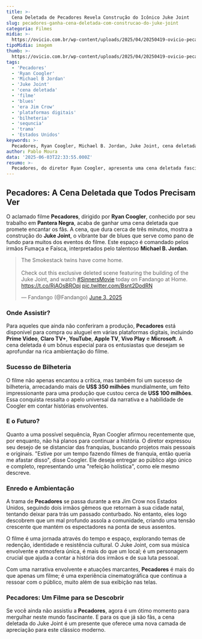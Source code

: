 ```yaml
---
title: >-
  Cena Deletada de Pecadores Revela Construção do Icônico Juke Joint
slug: pecadores-ganha-cena-deletada-com-construcao-do-juke-joint
categoria: Filmes
midia: >-
  https://ovicio.com.br/wp-content/uploads/2025/04/20250419-ovicio-pecadores-critica.webp
tipoMidia: imagem
thumb: >-
  https://ovicio.com.br/wp-content/uploads/2025/04/20250419-ovicio-pecadores-critica.webp
tags:
  - 'Pecadores'
  - 'Ryan Coogler'
  - 'Michael B Jordan'
  - 'Juke Joint'
  - 'cena deletada'
  - 'filme'
  - 'blues'
  - 'era Jim Crow'
  - 'plataformas digitais'
  - 'bilheteria'
  - 'sequncia'
  - 'trama'
  - 'Estados Unidos'
keywords: >-
  Pecadores, Ryan Coogler, Michael B. Jordan, Juke Joint, cena deletada, filme, blues, era Jim Crow, plataformas digitais, bilheteria, sequência, trama, Estados Unidos
author: Pablo Moura
data: '2025-06-03T22:33:55.000Z'
resumo: >-
  Pecadores, do diretor Ryan Coogler, apresenta uma cena deletada fascinante sobre a construção do famoso bar de blues, Juke Joint. O filme, estrelado por Michael B. Jordan, explora temas profundos em um cenário histórico marcante.
---
```


## Pecadores: A Cena Deletada que Todos Precisam Ver

O aclamado filme **Pecadores**, dirigido por **Ryan Coogler**, conhecido por seu trabalho em **Pantera Negra**, acaba de ganhar uma cena deletada que promete encantar os fãs. A cena, que dura cerca de três minutos, mostra a construção do **Juke Joint**, o vibrante bar de blues que serve como pano de fundo para muitos dos eventos do filme. Este espaço é comandado pelos irmãos Fumaça e Faísca, interpretados pelo talentoso **Michael B. Jordan**.

<blockquote class="twitter-tweet" data-media-max-width="560"><p lang="en" dir="ltr">The Smokestack twins have come home.<br><br>Check out this exclusive deleted scene featuring the building of the Juke Joint, and watch <a href="https://twitter.com/hashtag/SinnersMovie?src=hash&amp;ref_src=twsrc%5Etfw">#SinnersMovie</a> today on Fandango at Home. <a href="https://t.co/RjAOsBROpj">https://t.co/RjAOsBROpj</a> <a href="https://t.co/Bsnt2DodRN">pic.twitter.com/Bsnt2DodRN</a></p>&mdash; Fandango (@Fandango) <a href="https://twitter.com/Fandango/status/1929916242577490391?ref_src=twsrc%5Etfw">June 3, 2025</a></blockquote>

### Onde Assistir?

Para aqueles que ainda não conferiram a produção, **Pecadores** está disponível para compra ou aluguel em várias plataformas digitais, incluindo **Prime Video**, **Claro TV+**, **YouTube**, **Apple TV**, **Vivo Play** e **Microsoft**. A cena deletada é um bônus especial para os entusiastas que desejam se aprofundar na rica ambientação do filme.

### Sucesso de Bilheteria

O filme não apenas encantou a crítica, mas também foi um sucesso de bilheteria, arrecadando mais de **US$ 350 milhões** mundialmente, um feito impressionante para uma produção que custou cerca de **US$ 100 milhões**. Essa conquista ressalta o apelo universal da narrativa e a habilidade de Coogler em contar histórias envolventes.

### E o Futuro?

Quanto a uma possível sequência, Ryan Coogler afirmou recentemente que, por enquanto, não há planos para continuar a história. O diretor expressou seu desejo de se distanciar das franquias, buscando projetos mais pessoais e originais. "Estive por um tempo fazendo filmes de franquia, então queria me afastar disso", disse Coogler. Ele deseja entregar ao público algo único e completo, representando uma "refeição holística", como ele mesmo descreve.

### Enredo e Ambientação

A trama de **Pecadores** se passa durante a era Jim Crow nos Estados Unidos, seguindo dois irmãos gêmeos que retornam à sua cidade natal, tentando deixar para trás um passado conturbado. No entanto, eles logo descobrem que um mal profundo assola a comunidade, criando uma tensão crescente que mantém os espectadores na ponta de seus assentos.

O filme é uma jornada através do tempo e espaço, explorando temas de redenção, identidade e resistência cultural. O Juke Joint, com sua música envolvente e atmosfera única, é mais do que um local; é um personagem crucial que ajuda a contar a história dos irmãos e de sua luta pessoal.

Com uma narrativa envolvente e atuações marcantes, **Pecadores** é mais do que apenas um filme; é uma experiência cinematográfica que continua a ressoar com o público, muito além de sua exibição nas telas.

### Pecadores: Um Filme para se Descobrir

Se você ainda não assistiu a **Pecadores**, agora é um ótimo momento para mergulhar neste mundo fascinante. E para os que já são fãs, a cena deletada do Juke Joint é um presente que oferece uma nova camada de apreciação para este clássico moderno.